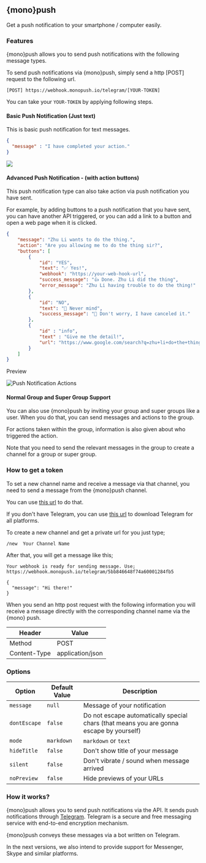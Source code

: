 ## {mono}push

Get a push notification to your smartphone / computer easily.

### Features

{mono}push allows you to send push notifications with the following message types.

To send push notifications via {mono}push, simply send a http [POST] request to the following url.

`[POST] https://webhook.monopush.io/telegram/[YOUR-TOKEN]`

You can take your `YOUR-TOKEN` by applying following steps.

#### Basic Push Notification (Just text)

This is basic push notification for text messages.

```json
{
  "message" : "I have completed your action."
}
```

![](./img/you-got-notification.png)

#### Advanced Push Notification  - (with action buttons)

This push notification type can also take action via push notification you have sent.

For example, by adding buttons to a push notification that you have sent, you can have another API triggered, or you can add a link to a button and open a web page when it is clicked.

```json
{
    "message": "Zhu Li wants to do the thing.",
    "action": "Are you allowing me to do the thing sir?",
    "buttons": [
        {
            "id": "YES",
            "text": "✅ Yes!",
            "webhook": "https://your-web-hook-url",
            "success_message": "👍 Done. Zhu Li did the thing",
            "error_message": "Zhu Li having trouble to do the thing!"
        },
        {
            "id": "NO",
            "text": "🚫 Never mind",
            "success_message": "🖖 Don't worry, I have canceled it."
        },
        {
            "id" : "info",
            "text" : "Give me the detail!",
            "url": "https://www.google.com/search?q=zhu+li+do+the+thing&oq=zhu+li+do+the"
        }
    ]
}
```

Preview

![Push Notification Actions](./img/push-notification-actions.png)

#### Normal Group and Super Group Support

You can also use {mono}push by inviting your group and super groups like a user. When you do that, you can send messages and actions to the group.

For actions taken within the group, information is also given about who triggered the action.

Note that you need to send the relevant messages in the group to create a channel for a group or super group.

### How to get a token

To set a new channel name and receive a message via that channel, you need to send a message from the {mono}push channel.

You can use [this url](http://t.me/monopushbot) to do that.

If you don't have Telegram, you can use [this url](https://telegram.org/) to download Telegram for all platforms.

To create a new channel and get a private url for you just type;

```
/new  Your Channel Name
```

After that, you will get a message like this;

```
Your webhook is ready for sending message. Use;
https://webhook.monopush.io/telegram/5bb846648f74a60001284fb5

{
  "message": "Hi there!"
}
```

When you send an http post request with the following information you will receive a message directly with the corresponding channel name via the {mono} push.

| Header | Value |
|-|-|
| Method | POST |
| Content-Type | application/json |

### Options

| Option | Default Value | Description |
| - | - | - |
| `message` | `null` | Message of your notification |
| `dontEscape` | `false` | Do not escape automatically special chars (that means you are gonna escape by yourself) |
| `mode` | `markdown` | `markdown` or `text` |
| `hideTitle` | `false` | Don't show title of your message |
| `silent` | `false` | Don't vibrate / sound when message arrived |
| `noPreview` | `false` | Hide previews of your URLs |

### How it works?

{mono}push allows you to send push notifications via the API. It sends push notifications through [Telegram](https://telegram.org). Telegram is a secure and free messaging service with end-to-end encryption mechanism.

{mono}push conveys these messages via a bot written on Telegram.

In the next versions, we also intend to provide support for Messenger, Skype and similar platforms.

